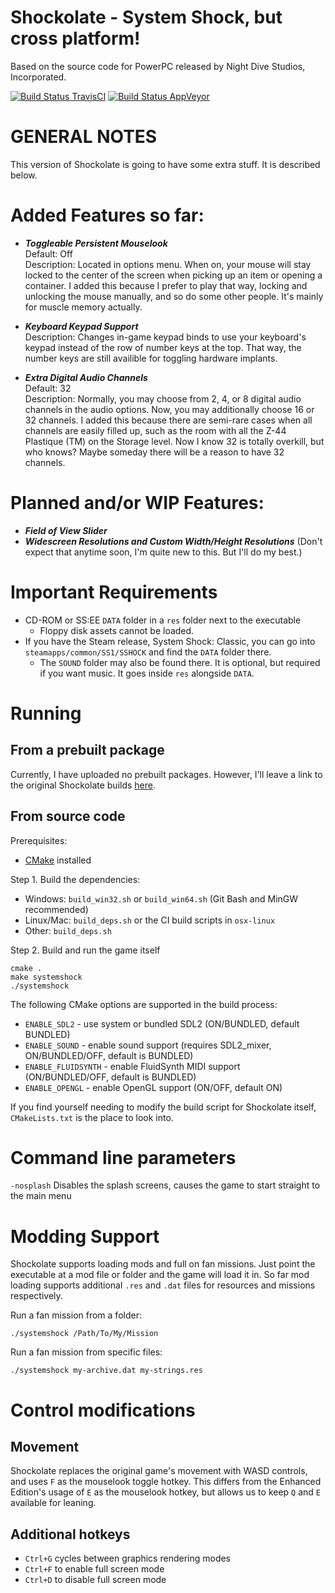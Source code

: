 Shockolate - System Shock, but cross platform!
============================
Based on the source code for PowerPC released by Night Dive Studios, Incorporated.

[![Build Status TravisCI](https://travis-ci.org/Interrupt/systemshock.svg?branch=master)](https://travis-ci.org/Interrupt/systemshock) [![Build Status AppVeyor](https://ci.appveyor.com/api/projects/status/5fmcswq8n7ni0o9j/branch/master?svg=true)](https://ci.appveyor.com/project/Interrupt/systemshock)

GENERAL NOTES
=============

This version of Shockolate is going to have some extra stuff. It is described below.

Added Features so far:
======================

- **_Toggleable Persistent Mouselook_**  
Default: Off  
Description: Located in options menu. When on, your mouse will stay locked to the center of the screen when picking up an item or opening a container. I added this because I prefer to play that way, locking and unlocking the mouse manually, and so do some other people. It's mainly for muscle memory actually.

- **_Keyboard Keypad Support_**  
Description: Changes in-game keypad binds to use your keyboard's keypad instead of the row of number keys at the top. That way, the number keys are still availible for toggling hardware implants.

- **_Extra Digital Audio Channels_**  
Default: 32  
Description: Normally, you may choose from 2, 4, or 8 digital audio channels in the audio options. Now, you may additionally choose 16 or 32 channels. I added this because there are semi-rare cases when all channels are easily filled up, such as the room with all the Z-44 Plastique (TM) on the Storage level. Now I know 32 is totally overkill, but who knows? Maybe someday there will be a reason to have 32 channels.

Planned and/or WIP Features:
============================

- **_Field of View Slider_**
- **_Widescreen Resolutions and Custom Width/Height Resolutions_** (Don't expect that anytime soon, I'm quite new to this. But I'll do my best.)

Important Requirements
======================

  - CD-ROM or SS:EE `DATA` folder in a `res` folder next to the executable
    - Floppy disk assets cannot be loaded.
  - If you have the Steam release, System Shock: Classic, you can go into `steamapps/common/SS1/SSHOCK` and find the `DATA` folder there.
    - The `SOUND` folder may also be found there. It is optional, but required if you want music. It goes inside `res` alongside `DATA`.


Running
=======

## From a prebuilt package

Currently, I have uploaded no prebuilt packages. However, I'll leave a link to the original Shockolate builds [here](https://github.com/Interrupt/systemshock/releases/).

## From source code

Prerequisites: 
- [CMake](https://cmake.org/download/) installed

Step 1. Build the dependencies:
* Windows: `build_win32.sh` or `build_win64.sh` (Git Bash and MinGW recommended)
* Linux/Mac: `build_deps.sh` or the CI build scripts in `osx-linux`
* Other: `build_deps.sh` 

Step 2. Build and run the game itself
```
cmake .
make systemshock
./systemshock
```

The following CMake options are supported in the build process:
* `ENABLE_SDL2` - use system or bundled SDL2 (ON/BUNDLED, default BUNDLED)
* `ENABLE_SOUND` - enable sound support (requires SDL2_mixer, ON/BUNDLED/OFF, default is BUNDLED)
* `ENABLE_FLUIDSYNTH` - enable FluidSynth MIDI support (ON/BUNDLED/OFF, default is BUNDLED)
* `ENABLE_OPENGL` - enable OpenGL support (ON/OFF, default ON)

If you find yourself needing to modify the build script for Shockolate itself, `CMakeLists.txt` is the place to look into.


Command line parameters
============

`-nosplash` Disables the splash screens, causes the game to start straight to the main menu

Modding Support
============
Shockolate supports loading mods and full on fan missions. Just point the executable at a mod file or folder and the game will load it in. So far mod loading supports additional `.res` and `.dat` files for resources and missions respectively.

Run a fan mission from a folder:
```
./systemshock /Path/To/My/Mission
```

Run a fan mission from specific files:
```
./systemshock my-archive.dat my-strings.res
```

Control modifications
=======

## Movement

Shockolate replaces the original game's movement with WASD controls, and uses `F` as the mouselook toggle hotkey. This differs from the Enhanced Edition's usage of `E` as the mouselook hotkey, but allows us to keep `Q` and `E` available for leaning.

## Additional hotkeys

* `Ctrl+G` cycles between graphics rendering modes
* `Ctrl+F` to enable full screen mode
* `Ctrl+D` to disable full screen mode 

